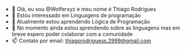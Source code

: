 - 👋 Olá, eu sou @Wolferxyz e meu nome é Thiago Rodrigues
- 👀 Estou interessado em Linguagens de programação
- 🌱 Atualmente estou aprendendo Lógica de Programação
- 💞️ No momento ainda estou aprendendo sobre as linguagens mas em breve espero poder colaborar com a comunidade
- 📫 Contato por email: thiagorodriguess.2999@gmail.com

<!---
Wolferxyz/Wolferxyz is a ✨ special ✨ repository because its `README.md` (this file) appears on your GitHub profile.
You can click the Preview link to take a look at your changes.
--->
